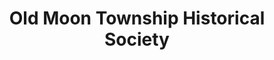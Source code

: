 ---
layout: repo
title: "Old Moon Township Historical Society"
id: 14182
permalink: repos/14182/
---